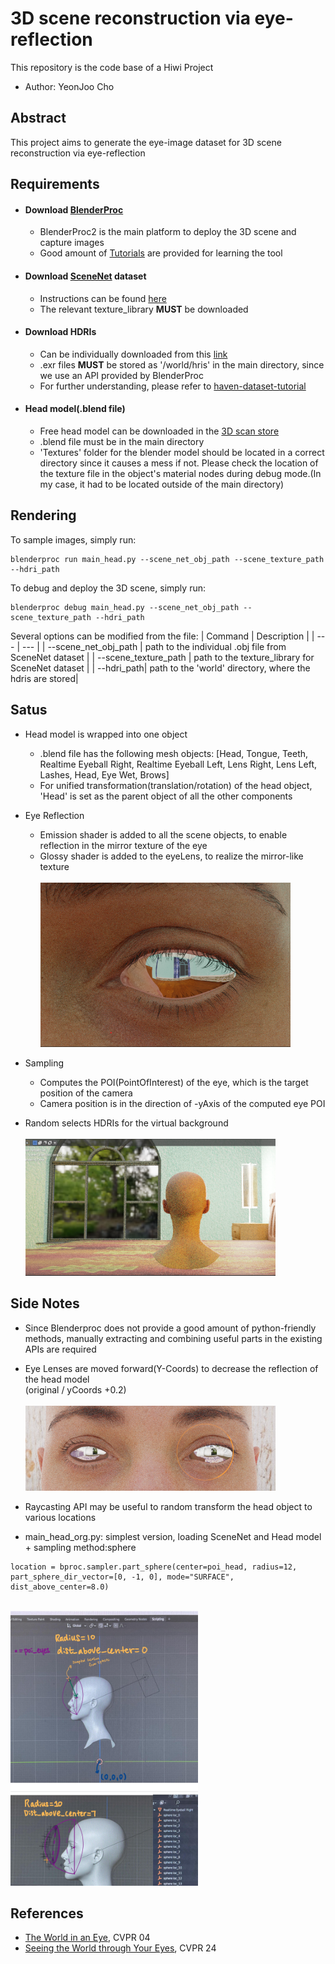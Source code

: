 # 3D scene reconstruction via eye-reflection
This repository is the code base of a Hiwi Project 

* Author: YeonJoo Cho  

## Abstract
This project aims to generate the eye-image dataset for 3D scene reconstruction via eye-reflection 

## Requirements 
- #### Download [BlenderProc](https://github.com/DLR-RM/BlenderProc)
    - BlenderProc2 is the main platform to deploy the 3D scene and capture images
    - Good amount of [Tutorials](https://github.com/DLR-RM/BlenderProc/tree/main/examples) are provided for learning the tool
- #### Download [SceneNet](https://robotvault.bitbucket.io/) dataset
    - Instructions can be found [here](https://github.com/DLR-RM/BlenderProc/blob/main/examples/datasets/scenenet/README.md)
    - The relevant texture_library **MUST** be downloaded
- #### Download HDRIs 
    - Can be individually downloaded from this [link](https://polyhaven.com/hdris)
    - .exr files **MUST** be stored as '/world/hris' in the main directory, since we use an API provided by BlenderProc
    - For further understanding, please refer to [haven-dataset-tutorial](https://github.com/DLR-RM/BlenderProc/blob/main/examples/datasets/haven/README.md)
- #### Head model(.blend file) 
    - Free head model can be downloaded in the [3D scan store](https://www.3dscanstore.com/blog/Free-3D-Head-Model)  
    - .blend file must be in the main directory
    - 'Textures' folder for the blender model should be located in a correct directory since it causes a mess if not. Please check the location of the texture file in the object's material nodes during debug mode.(In my case, it had to be located outside of the main directory) 

## Rendering

To sample images, simply run:

```
blenderproc run main_head.py --scene_net_obj_path --scene_texture_path --hdri_path
```
To debug and deploy the 3D scene, simply run:

```
blenderproc debug main_head.py --scene_net_obj_path --scene_texture_path --hdri_path
```
Several options can be modified from the file:
| Command | Description |
| --- | --- |
| --scene_net_obj_path | path to the individual .obj file from SceneNet dataset | 
| --scene_texture_path | path to the texture_library for SceneNet dataset |
| --hdri_path| path to the 'world' directory, where the hdris are stored|
  

## Satus
- Head model is wrapped into one object
    - .blend file has the following mesh objects: [Head, Tongue, Teeth, Realtime Eyeball Right, Realtime Eyeball Left, Lens Right, Lens Left, Lashes, Head, Eye Wet, Brows]
    - For unified transformation(translation/rotation) of the head object, 'Head' is set as the parent object of all the other components 

- Eye Reflection
    - Emission shader is added to all the scene objects, to enable reflection in the mirror texture of the eye
    - Glossy shader is added to the eyeLens, to realize the mirror-like texture
<br><br><img src="status/lensL.png" width="400"><br> 

- Sampling 
    - Computes the POI(PointOfInterest) of the eye, which is the target position of the camera
    - Camera position is in the direction of -yAxis of the computed eye POI 

- Random selects HDRIs for the virtual background 
     <br><br><img src="status/add_exr.png" width="400"><br> 

## Side Notes
- Since Blenderproc does not provide a good amount of python-friendly methods, manually extracting and combining useful parts in the existing APIs are required 

- Eye Lenses are moved forward(Y-Coords) to decrease the reflection of the head model
<br>(original / yCoords +0.2)<br>
<br><img src="status/eyeLens_move_forawrd/move_yCoords_0.2 copy.png" width="400"><br>
- Raycasting API may be useful to random transform the head object to various locations

- main_head_org.py: simplest version, loading SceneNet and Head model + sampling method:sphere
```
location = bproc.sampler.part_sphere(center=poi_head, radius=12, part_sphere_dir_vector=[0, -1, 0], mode="SURFACE", dist_above_center=8.0)
```
<br><img src="status/sphere_sample.jpg" width="300"><br>

## References
- [The World in an Eye](https://world-from-eyes.github.io/), CVPR 04
- [Seeing the World through Your Eyes](https://cave.cs.columbia.edu/old/publications/pdfs/Nishino_CVPR04.pdf), CVPR 24
